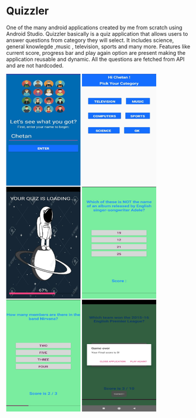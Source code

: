 # Quizzler
One of the many android applications created by me from scratch using Android Studio. 
Quizzler basically is a quiz application that allows users to answer questions from category they will select.
It includes science, general knowlegde ,music , television, sports and many more.
Features like current score, progress bar and play again option are present making the application reusable and dynamic.
All the questions are fetched from API and are not hardcoded.

<img src="quizzler/img1.jpeg" width="200" height="300">
<img src="quizzler/img2.jpeg" width="200" height="300">
<img src="quizzler/img3.jpeg" width="200" height="300">
<img src="quizzler/img4.jpeg" width="200" height="300">
<img src="quizzler/img5.jpeg" width="200" height="300">
<img src="quizzler/img6.jpeg" width="200" height="300">

